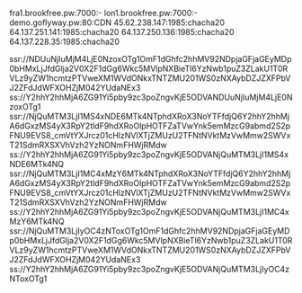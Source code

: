 fra1.brookfree.pw:7000:-
lon1.brookfree.pw:7000:-
demo.goflyway.pw:80:CDN
45.62.238.147:1985:chacha20
64.137.251.141:1985:chacha20
64.137.250.136:1985:chacha20
64.137.228.35:1985:chacha20
 
ssr://NDUuNjIuMjM4LjE0NzoxOTg1OmF1dGhfc2hhMV92NDpjaGFjaGEyMDp0bHMxLjJfdGlja2V0X2F1dGg6Wkc5MVlpNXBieTl6YzNwb1puZ3ZLakU1T0RVLz9yZW1hcmtzPTVweXM1WVdONkxTNTZMU201WS0zNXAybDZJZXFPbVJ2ZFdJdWFXOHZjM042YUdaNEx3
ss://Y2hhY2hhMjA6ZG91Yi5pby9zc3poZngvKjE5ODVANDUuNjIuMjM4LjE0NzoxOTg1
ssr://NjQuMTM3LjI1MS4xNDE6MTk4NTphdXRoX3NoYTFfdjQ6Y2hhY2hhMjA6dGxzMS4yX3RpY2tldF9hdXRoOlpHOTFZaTVwYnk5emMzcG9abmd2S2pFNU9EVS8_cmVtYXJrcz01cHlzNVlXTjZMUzU2TFNtNVktMzVwMmw2SWVxT21SdmRXSXVhVzh2YzNONmFHWjRMdw
ss://Y2hhY2hhMjA6ZG91Yi5pby9zc3poZngvKjE5ODVANjQuMTM3LjI1MS4xNDE6MTk4NQ
ssr://NjQuMTM3LjI1MC4xMzY6MTk4NTphdXRoX3NoYTFfdjQ6Y2hhY2hhMjA6dGxzMS4yX3RpY2tldF9hdXRoOlpHOTFZaTVwYnk5emMzcG9abmd2S2pFNU9EVS8_cmVtYXJrcz01cHlzNVlXTjZMUzU2TFNtNVktMzVwMmw2SWVxT21SdmRXSXVhVzh2YzNONmFHWjRMdw
ss://Y2hhY2hhMjA6ZG91Yi5pby9zc3poZngvKjE5ODVANjQuMTM3LjI1MC4xMzY6MTk4NQ
ssr://NjQuMTM3LjIyOC4zNToxOTg1OmF1dGhfc2hhMV92NDpjaGFjaGEyMDp0bHMxLjJfdGlja2V0X2F1dGg6Wkc5MVlpNXBieTl6YzNwb1puZ3ZLakU1T0RVLz9yZW1hcmtzPTVweXM1WVdONkxTNTZMU201WS0zNXAybDZJZXFPbVJ2ZFdJdWFXOHZjM042YUdaNEx3
ss://Y2hhY2hhMjA6ZG91Yi5pby9zc3poZngvKjE5ODVANjQuMTM3LjIyOC4zNToxOTg1
 
